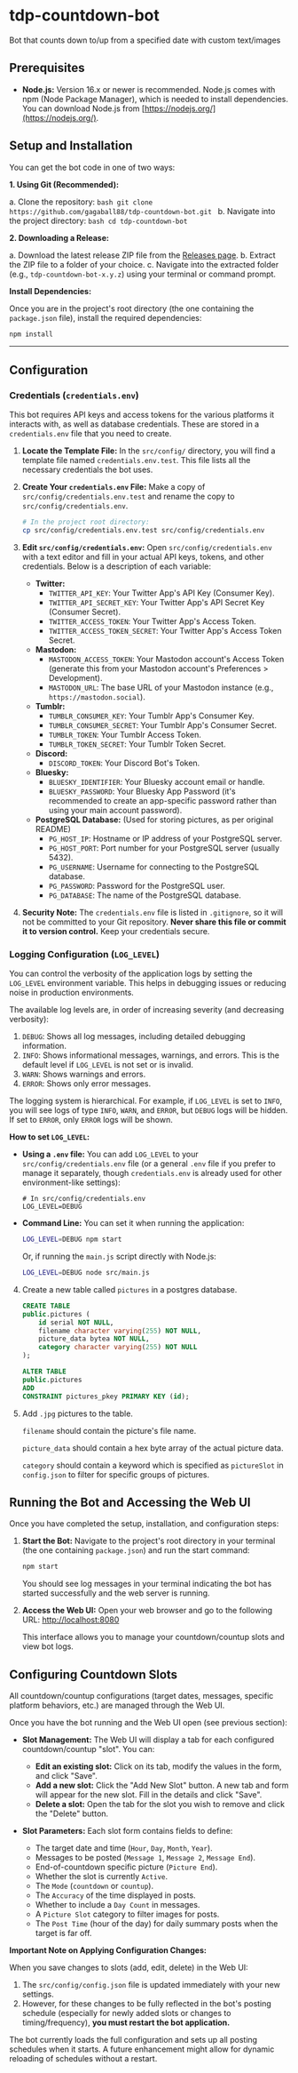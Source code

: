 # tdp-countdown-bot

Bot that counts down to/up from a specified date with custom text/images

## Prerequisites

- **Node.js:** Version 16.x or newer is recommended. Node.js comes with npm (Node Package Manager), which is needed to install dependencies. You can download Node.js from [https://nodejs.org/](https://nodejs.org/).

## Setup and Installation

You can get the bot code in one of two ways:

**1. Using Git (Recommended):**

   a. Clone the repository:
      ```bash
      git clone https://github.com/gagaball88/tdp-countdown-bot.git
      ```
   b. Navigate into the project directory:
      ```bash
      cd tdp-countdown-bot
      ```

**2. Downloading a Release:**

   a. Download the latest release ZIP file from the [Releases page](https://github.com/gagaball88/tdp-countdown-bot/releases/latest).
   b. Extract the ZIP file to a folder of your choice.
   c. Navigate into the extracted folder (e.g., `tdp-countdown-bot-x.y.z`) using your terminal or command prompt.

**Install Dependencies:**

Once you are in the project's root directory (the one containing the `package.json` file), install the required dependencies:

```bash
npm install
```

---
<!-- The following sections will detail configuration and running the bot. -->

## Configuration

<!-- Slot configuration is now primarily managed via the Web UI -->
<!-- The line about manually editing config.json has been removed. -->

### Credentials (`credentials.env`)

This bot requires API keys and access tokens for the various platforms it interacts with, as well as database credentials. These are stored in a `credentials.env` file that you need to create.

1.  **Locate the Template File:**
    In the `src/config/` directory, you will find a template file named `credentials.env.test`. This file lists all the necessary credentials the bot uses.

2.  **Create Your `credentials.env` File:**
    Make a copy of `src/config/credentials.env.test` and rename the copy to `src/config/credentials.env`.
    ```bash
    # In the project root directory:
    cp src/config/credentials.env.test src/config/credentials.env
    ```

3.  **Edit `src/config/credentials.env`:**
    Open `src/config/credentials.env` with a text editor and fill in your actual API keys, tokens, and other credentials. Below is a description of each variable:

    *   **Twitter:**
        *   `TWITTER_API_KEY`: Your Twitter App's API Key (Consumer Key).
        *   `TWITTER_API_SECRET_KEY`: Your Twitter App's API Secret Key (Consumer Secret).
        *   `TWITTER_ACCESS_TOKEN`: Your Twitter App's Access Token.
        *   `TWITTER_ACCESS_TOKEN_SECRET`: Your Twitter App's Access Token Secret.
    *   **Mastodon:**
        *   `MASTODON_ACCESS_TOKEN`: Your Mastodon account's Access Token (generate this from your Mastodon account's Preferences > Development).
        *   `MASTODON_URL`: The base URL of your Mastodon instance (e.g., `https://mastodon.social`).
    *   **Tumblr:**
        *   `TUMBLR_CONSUMER_KEY`: Your Tumblr App's Consumer Key.
        *   `TUMBLR_CONSUMER_SECRET`: Your Tumblr App's Consumer Secret.
        *   `TUMBLR_TOKEN`: Your Tumblr Access Token.
        *   `TUMBLR_TOKEN_SECRET`: Your Tumblr Token Secret.
    *   **Discord:**
        *   `DISCORD_TOKEN`: Your Discord Bot's Token.
    *   **Bluesky:**
        *   `BLUESKY_IDENTIFIER`: Your Bluesky account email or handle.
        *   `BLUESKY_PASSWORD`: Your Bluesky App Password (it's recommended to create an app-specific password rather than using your main account password).
    *   **PostgreSQL Database:** (Used for storing pictures, as per original README)
        *   `PG_HOST_IP`: Hostname or IP address of your PostgreSQL server.
        *   `PG_HOST_PORT`: Port number for your PostgreSQL server (usually 5432).
        *   `PG_USERNAME`: Username for connecting to the PostgreSQL database.
        *   `PG_PASSWORD`: Password for the PostgreSQL user.
        *   `PG_DATABASE`: The name of the PostgreSQL database.

4.  **Security Note:**
    The `credentials.env` file is listed in `.gitignore`, so it will not be committed to your Git repository. **Never share this file or commit it to version control.** Keep your credentials secure.

### Logging Configuration (`LOG_LEVEL`)

You can control the verbosity of the application logs by setting the `LOG_LEVEL` environment variable. This helps in debugging issues or reducing noise in production environments.

The available log levels are, in order of increasing severity (and decreasing verbosity):

1.  `DEBUG`: Shows all log messages, including detailed debugging information.
2.  `INFO`: Shows informational messages, warnings, and errors. This is the default level if `LOG_LEVEL` is not set or is invalid.
3.  `WARN`: Shows warnings and errors.
4.  `ERROR`: Shows only error messages.

The logging system is hierarchical. For example, if `LOG_LEVEL` is set to `INFO`, you will see logs of type `INFO`, `WARN`, and `ERROR`, but `DEBUG` logs will be hidden. If set to `ERROR`, only `ERROR` logs will be shown.

**How to set `LOG_LEVEL`:**

*   **Using a `.env` file:**
    You can add `LOG_LEVEL` to your `src/config/credentials.env` file (or a general `.env` file if you prefer to manage it separately, though `credentials.env` is already used for other environment-like settings):
    ```env
    # In src/config/credentials.env
    LOG_LEVEL=DEBUG
    ```

*   **Command Line:**
    You can set it when running the application:
    ```bash
    LOG_LEVEL=DEBUG npm start
    ```
    Or, if running the `main.js` script directly with Node.js:
    ```bash
    LOG_LEVEL=DEBUG node src/main.js
    ```

<!-- The following section will detail database setup for pictures -->
4. Create a new table called `pictures` in a postgres database.

    ```SQL
    CREATE TABLE
    public.pictures (
        id serial NOT NULL,
        filename character varying(255) NOT NULL,
        picture_data bytea NOT NULL,
        category character varying(255) NOT NULL
    );

    ALTER TABLE
    public.pictures
    ADD
    CONSTRAINT pictures_pkey PRIMARY KEY (id);
    ```

5. Add `.jpg` pictures to the table.

    `filename` should contain the picture's file name.

    `picture_data` should contain a hex byte array of the actual picture data.

    `category` should contain a keyword which is specified as `pictureSlot` in `config.json` to filter for specific groups of pictures.

## Running the Bot and Accessing the Web UI

Once you have completed the setup, installation, and configuration steps:

1.  **Start the Bot:**
    Navigate to the project's root directory in your terminal (the one containing `package.json`) and run the start command:
    ```bash
    npm start
    ```
    You should see log messages in your terminal indicating the bot has started successfully and the web server is running.

2.  **Access the Web UI:**
    Open your web browser and go to the following URL:
    [http://localhost:8080](http://localhost:8080)

    This interface allows you to manage your countdown/countup slots and view bot logs.

## Configuring Countdown Slots

All countdown/countup configurations (target dates, messages, specific platform behaviors, etc.) are managed through the Web UI.

Once you have the bot running and the Web UI open (see previous section):

*   **Slot Management:** The Web UI will display a tab for each configured countdown/countup "slot". You can:
    *   **Edit an existing slot:** Click on its tab, modify the values in the form, and click "Save".
    *   **Add a new slot:** Click the "Add New Slot" button. A new tab and form will appear for the new slot. Fill in the details and click "Save".
    *   **Delete a slot:** Open the tab for the slot you wish to remove and click the "Delete" button.

*   **Slot Parameters:** Each slot form contains fields to define:
    *   The target date and time (`Hour`, `Day`, `Month`, `Year`).
    *   Messages to be posted (`Message 1`, `Message 2`, `Message End`).
    *   End-of-countdown specific picture (`Picture End`).
    *   Whether the slot is currently `Active`.
    *   The `Mode` (`countdown` or `countup`).
    *   The `Accuracy` of the time displayed in posts.
    *   Whether to include a `Day Count` in messages.
    *   A `Picture Slot` category to filter images for posts.
    *   The `Post Time` (hour of the day) for daily summary posts when the target is far off.

**Important Note on Applying Configuration Changes:**

When you save changes to slots (add, edit, delete) in the Web UI:
1.  The `src/config/config.json` file is updated immediately with your new settings.
2.  However, for these changes to be fully reflected in the bot's posting schedule (especially for newly added slots or changes to timing/frequency), **you must restart the bot application.**

The bot currently loads the full configuration and sets up all posting schedules when it starts. A future enhancement might allow for dynamic reloading of schedules without a restart.

